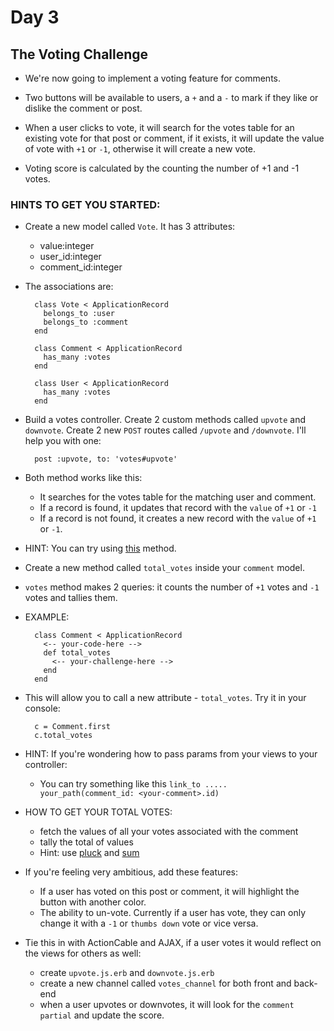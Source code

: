 # Day 3

## The Voting Challenge

- We're now going to implement a voting feature for comments.

- Two buttons will be available to users, a `+` and a `-` to mark if they like or dislike the comment or post.

- When a user clicks to vote, it will search for the votes table for an existing vote for that post or comment, if it exists, it will update the value of vote with `+1` or `-1`, otherwise it will create a new vote.

- Voting score is calculated by the counting the number of +1 and -1 votes.

### HINTS TO GET YOU STARTED:

- Create a new model called `Vote`. It has 3 attributes:
  - value:integer
  - user_id:integer
  - comment_id:integer

- The associations are:

  ```
    class Vote < ApplicationRecord
      belongs_to :user
      belongs_to :comment
    end

    class Comment < ApplicationRecord
      has_many :votes
    end

    class User < ApplicationRecord
      has_many :votes
    end
  ```

- Build a votes controller. Create 2 custom methods called `upvote` and `downvote`. Create 2 new `POST` routes called `/upvote` and `/downvote`. I'll help you with one:

  ```
    post :upvote, to: 'votes#upvote'
  ```

- Both method works like this:
  - It searches for the votes table for the matching user and comment.
  - If a record is found, it updates that record with the `value` of `+1` or `-1`
  - If a record is not found, it creates a new record with the `value` of `+1` or `-1`.

- HINT: You can try using [this](http://apidock.com/rails/v4.0.2/ActiveRecord/Relation/find_or_create_by) method.

- Create a new method called `total_votes` inside your `comment` model.

- `votes` method makes 2 queries: it counts the number of `+1` votes and `-1` votes and tallies them.

- EXAMPLE:
  ```
    class Comment < ApplicationRecord
      <-- your-code-here -->
      def total_votes
        <-- your-challenge-here -->
      end
    end
  ```

- This will allow you to call a new attribute - `total_votes`. Try it in your console:

  ```
    c = Comment.first
    c.total_votes
  ```

- HINT: If you're wondering how to pass params from your views to your controller:
  - You can try something like this `link_to ..... your_path(comment_id: <your-comment>.id)`

- HOW TO GET YOUR TOTAL VOTES:
  - fetch the values of all your votes associated with the comment
  - tally the total of values
  - Hint: use [pluck](http://apidock.com/rails/ActiveRecord/Calculations/pluck) and [sum](http://apidock.com/rails/Enumerable/sum)

- If you're feeling very ambitious, add these features:
  - If a user has voted on this post or comment, it will highlight the button with another color.
  - The ability to un-vote. Currently if a user has vote, they can only change it with a `-1` or `thumbs down` vote or vice versa.

- Tie this in with ActionCable and AJAX, if a user votes it would reflect on the views for others as well:
  - create `upvote.js.erb` and `downvote.js.erb`
  - create a new channel called `votes_channel` for both front and back-end
  - when a user upvotes or downvotes, it will look for the `comment partial` and update the score.
